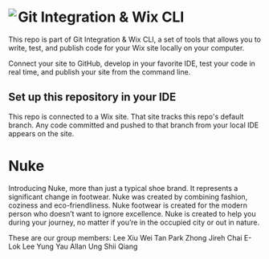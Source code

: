 # Git Integration & Wix CLI <img align="left" src="https://user-images.githubusercontent.com/89579857/185785022-cab37bf5-26be-4f11-85f0-1fac63c07d3b.png">

This repo is part of Git Integration & Wix CLI, a set of tools that allows you to write, test, and publish code for your Wix site locally on your computer. 

Connect your site to GitHub, develop in your favorite IDE, test your code in real time, and publish your site from the command line.

## Set up this repository in your IDE
This repo is connected to a Wix site. That site tracks this repo's default branch. Any code committed and pushed to that branch from your local IDE appears on the site.

# Nuke

Introducing Nuke, more than just a typical shoe brand. It represents a significant change in footwear. Nuke was created by combining fashion, coziness and eco-friendliness. Nuke footwear is created for the modern person who doesn’t want to ignore excellence. Nuke is created to help you during your journey, no matter if you’re in the occupied city or out in nature.

These are our group members:
Lee Xiu Wei
Tan Park Zhong
Jireh Chai E-Lok
Lee Yung Yau
Allan Ung Shii Qiang
